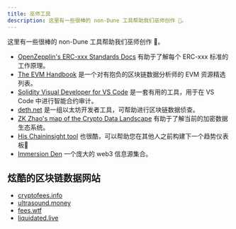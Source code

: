 ```yaml
---
title: 巫师工具
description: 这里有一些很棒的 non-Dune 工具帮助我们巫师创作 🎇。
---
```


这里有一些很棒的 non-Dune 工具帮助我们巫师创作 🎇。

- [OpenZepplin's ERC-xxx Standards Docs](https://docs.openzeppelin.com/contracts/4.x/tokens) 有助于了解每个 ERC-xxx 标准的工作原理。
- [The EVM Handbook](https://noxx3xxon.notion.site/noxx3xxon/The-EVM-Handbook-bb38e175cc404111a391907c4975426d) 是一个对有抱负的区块链数据分析师的 EVM 资源精选列表。
- [Solidity Visual Developer for VS Code](https://marketplace.visualstudio.com/items?itemName=tintinweb.solidity-visual-auditor) 是一套有用的工具，用于在 VS Code 中进行智能合约审计。
- [deth.net](https://deth.net) 是一组以太坊开发者工具，可帮助进行区块链数据侦查。
- [ZK Zhao's map of the Crypto Data Landscape](https://twitter.com/zk7hao/status/1576492616715116547) 有助于了解当前的加密数据生态系统。
- [His Chaininsight tool](https://twitter.com/zk7hao/status/1361948073300164609?cxt=HHwWgoCs-dCjzuYlAAAA) 也很酷，可以帮助您在其他人之前构建下一个趋势仪表板🧙
- [Immersion Den](https://immersionden.xyz/) 一个庞大的 web3 信息源集合。

## 炫酷的区块链数据网站
- [cryptofees.info](https://cryptofees.info)
- [ultrasound.money](https://ultrasound.money)
- [fees.wtf](https://fees.wtf)
- [liquidated.live](https://liquidated.live)
